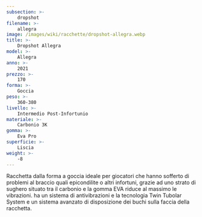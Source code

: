 ```yaml
---
subsection: >-
    dropshot
filename: >-
    allegra
image: /images/wiki/racchette/dropshot-allegra.webp
title: >-
    Dropshot Allegra
model: >-
    Allegra
anno: >-
    2021
prezzo: >-
    170
forma: >-
    Goccia
peso: >-
    360-380
livello: >-
    Intermedio Post-Infortunio
materiale: >-
    Carbonio 3K
gomma: >-
    Eva Pro
superficie: >-
    Liscia
weight: >-
    -8
---
```

Racchetta dalla forma a goccia ideale per giocatori che hanno sofferto di problemi al braccio quali epicondilite o altri infortuni, grazie ad uno strato di sughero situato tra il carbonio e la gomma EVA riduce al massimo le vibrazioni. ha un sistema di antivibrazioni e la tecnologia Twin Tubolar System e un sistema avanzato di disposizione dei buchi sulla faccia della racchetta.
